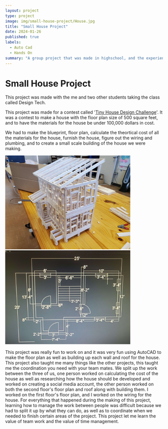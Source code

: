 ```yaml
---
layout: project
type: project
image: img/small-house-project/House.jpg
title: "Small House Project"
date: 2024-01-26
published: true
labels:
  - Auto Cad
  - Hands On
summary: "A group project that was made in highschool, and the experiences I had while making it."
---
```


<h1>
  Small House Project
</h1>

This project was made with the me and two other students taking the class called Design Tech.

This project was made for a contest called '[Tiny House Design Challenge](https://docs.google.com/document/d/1mKz_WZUaSj4p2j4a9ONK0spFB6TJvteG/edit?usp=sharing&ouid=101069725802984305522&rtpof=true&sd=true)'. It was a contest to make a house with the floor plan size of 500 square feet, and to have the materials for the house be under 100,000 dollars in cost.

We had to make the blueprint, floor plan, calculate the theortical cost of all the materials for the house, furnish the house, figure out the wiring and plumbing, and to create a small scale building of the house we were making.

<p>
  <img width="400px" class="image-fluid" src="https://raw.githubusercontent.com/CJCJsC/CJCJsC.github.io/main/img/small-house-project/20210527_130924.jpg">
   <img width="400px" class="image-fluid" src="https://raw.githubusercontent.com/CJCJsC/CJCJsC.github.io/main/img/small-house-project/20210527_130994.jpg">
</p>

This project was really fun to work on and it was very fun using AutoCAD to make the floor plan as well as building up each wall and roof for the house. This project also taught me many things like the other projects, this taught me the coordination you need with your team mates. We split up the work between the three of us, one person worked on calculating the cost of the house as well as researching how the house should be developed and worked on creating a social media account, the other person worked on both the second floor's floor plan and roof along with building them. I worked on the first floor's floor plan, and I worked on the wiring for the house. For everything that happened during the making of this project, learning how to manage the work between people was difficult because we had to split it up by what they can do, as well as to coordinate when we needed to finish certain areas of the project. This project let me learn the value of team work and the value of time management.


